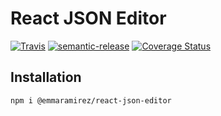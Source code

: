 # React JSON Editor

[![Travis](https://img.shields.io/travis/emmaramirez/react-json-editor.svg?style=flat-square)](https://travis-ci.org/EmmaRamirez/react-json-editor) [![semantic-release](https://img.shields.io/badge/%20%20%F0%9F%93%A6%F0%9F%9A%80-semantic--release-e10079.svg?style=flat-square)](https://github.com/semantic-release/semantic-release) [![Coverage Status](https://coveralls.io/repos/github/EmmaRamirez/react-json-editor/badge.svg?branch=master)](https://coveralls.io/github/EmmaRamirez/react-json-editor?branch=master)

## Installation

```
npm i @emmaramirez/react-json-editor
```
